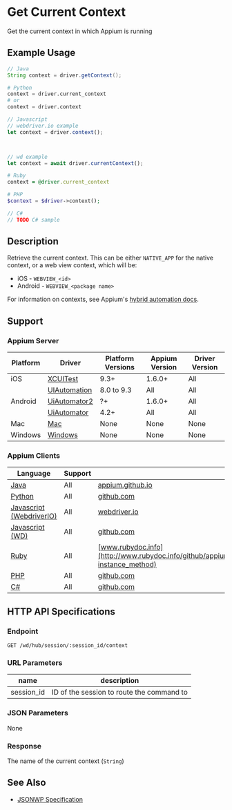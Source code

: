 # Get Current Context

Get the current context in which Appium is running

## Example Usage

```java
// Java
String context = driver.getContext();

```

```python
# Python
context = driver.current_context
# or
context = driver.context

```

```javascript
// Javascript
// webdriver.io example
let context = driver.context();



// wd example
let context = await driver.currentContext();

```

```ruby
# Ruby
context = @driver.current_context

```

```php
# PHP
$context = $driver->context();

```

```csharp
// C#
// TODO C# sample

```

## Description

Retrieve the current context. This can be either `NATIVE_APP` for the native context, or a web view context, which will be:

* iOS - `WEBVIEW_<id>`
* Android - `WEBVIEW_<package name>`

For information on contexts, see Appium's [hybrid automation docs](/docs/en/writing-running-appium/web/hybrid.md).

## Support

### Appium Server

| Platform | Driver                                                   | Platform Versions | Appium Version | Driver Version |
| -------- | -------------------------------------------------------- | ----------------- | -------------- | -------------- |
| iOS      | [XCUITest](/docs/en/drivers/ios-xcuitest.md)             | 9.3+              | 1.6.0+         | All            |
|          | [UIAutomation](/docs/en/drivers/ios-uiautomation.md)     | 8.0 to 9.3        | All            | All            |
| Android  | [UiAutomator2](/docs/en/drivers/android-uiautomator2.md) | ?+                | 1.6.0+         | All            |
|          | [UiAutomator](/docs/en/drivers/android-uiautomator.md)   | 4.2+              | All            | All            |
| Mac      | [Mac](/docs/en/drivers/mac.md)                           | None              | None           | None           |
| Windows  | [Windows](/docs/en/drivers/windows.md)                   | None              | None           | None           |

### Appium Clients

| Language                                                             | Support | Documentation                                                                                                              |
| -------------------------------------------------------------------- | ------- | -------------------------------------------------------------------------------------------------------------------------- |
| [Java](https://github.com/appium/java-client/releases/latest)        | All     | [appium.github.io](http://appium.github.io/java-client/io/appium/java_client/AppiumDriver.html#getContext--)               |
| [Python](https://github.com/appium/python-client/releases/latest)    | All     | [github.com](https://github.com/appium/python-client/blob/master/README.md#switching-between-native-and-webview)           |
| [Javascript (WebdriverIO)](http://webdriver.io/index.html)           | All     | [webdriver.io](http://webdriver.io/api/mobile/context.html)                                                                |
| [Javascript (WD)](https://github.com/admc/wd/releases/latest)        | All     | [github.com](https://github.com/admc/wd/blob/master/doc/api.md)                                                            |
| [Ruby](https://github.com/appium/ruby_lib/releases/latest)           | All     | [www.rubydoc.info](http://www.rubydoc.info/github/appium/ruby_lib_core/Appium/Core/Device#current_context-instance_method) |
| [PHP](https://github.com/appium/php-client/releases/latest)          | All     | [github.com](https://github.com/appium/php-client/)                                                                        |
| [C#](https://github.com/appium/appium-dotnet-driver/releases/latest) | All     | [github.com](https://github.com/appium/appium-dotnet-driver/)                                                              |

## HTTP API Specifications

### Endpoint

`GET /wd/hub/session/:session_id/context`

### URL Parameters

| name       | description                               |
| ---------- | ----------------------------------------- |
| session_id | ID of the session to route the command to |

### JSON Parameters

None

### Response

The name of the current context (`String`)

## See Also

* [JSONWP Specification](https://github.com/SeleniumHQ/mobile-spec/blob/master/spec-draft.md#webviews-and-other-contexts)